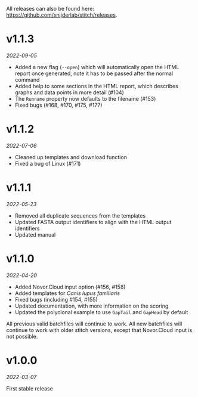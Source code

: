 All releases can also be found here: https://github.com/snijderlab/stitch/releases.

# v1.1.3
_2022-09-05_

* Added a new flag (`--open`) which will automatically open the HTML report once generated, note it has to be passed after the normal command
* Added help to some sections in the HTML report, which describes graphs and data points in more detail (#104)
* The `Runname` property now defaults to the filename (#153)
* Fixed bugs (#168, #170, #175, #177)

# v1.1.2
_2022-07-06_

* Cleaned up templates and download function
* Fixed a bug of Linux (#171)

# v1.1.1
_2022-05-23_

* Removed all duplicate sequences from the templates
* Updated FASTA output identifiers to align with the HTML output identifiers
* Updated manual

# v1.1.0
_2022-04-20_

* Added Novor.Cloud input option (#156, #158)
* Added templates for _Canis lupus familiaris_
* Fixed bugs (including #154, #155)
* Updated documentation, with more information on the scoring
* Updated the polyclonal example to use `GapTail` and `GapHead` by default

All previous valid batchfiles will continue to work. All new batchfiles will continue to work with older stitch versions, except that Novor.Cloud input is not possible.

# v1.0.0
_2022-03-07_

First stable release